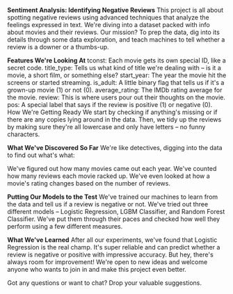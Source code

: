 **Sentiment Analysis: Identifying Negative Reviews**
This project is all about spotting negative reviews using advanced techniques that analyze the feelings expressed in text. We're diving into a dataset packed with info about movies and their reviews. Our mission? To prep the data, dig into its details through some data exploration, and teach machines to tell whether a review is a downer or a thumbs-up.

**Features We're Looking At**
tconst: Each movie gets its own special ID, like a secret code.
title_type: Tells us what kind of title we're dealing with – is it a movie, a short film, or something else?
start_year: The year the movie hit the screens or started streaming.
is_adult: A little binary flag that tells us if it's a grown-up movie (1) or not (0).
average_rating: The IMDb rating average for the movie.
review: This is where users pour out their thoughts on the movie.
pos: A special label that says if the review is positive (1) or negative (0).
How We're Getting Ready
We start by checking if anything's missing or if there are any copies lying around in the data. Then, we tidy up the reviews by making sure they're all lowercase and only have letters – no funny characters.

**What We've Discovered So Far**
We're like detectives, digging into the data to find out what's what:

We've figured out how many movies came out each year.
We've counted how many reviews each movie racked up.
We've even looked at how a movie's rating changes based on the number of reviews.

**Putting Our Models to the Test**
We've trained our machines to learn from the data and tell us if a review is negative or not. We've tried out three different models – Logistic Regression, LGBM Classifier, and Random Forest Classifier. We've put them through their paces and checked how well they perform using a few different measures.

**What We've Learned**
After all our experiments, we've found that Logistic Regression is the real champ. It's super reliable and can predict whether a review is negative or positive with impressive accuracy. But hey, there's always room for improvement! We're open to new ideas and welcome anyone who wants to join in and make this project even better.

Got any questions or want to chat? Drop your valuable suggestions. 
